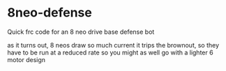 # 8neo-defense
Quick frc code for an 8 neo drive base defense bot

as it turns out, 8 neos draw so much current it trips the brownout, 
so they have to be run at a reduced rate so you might as well go with a lighter 6 motor design
